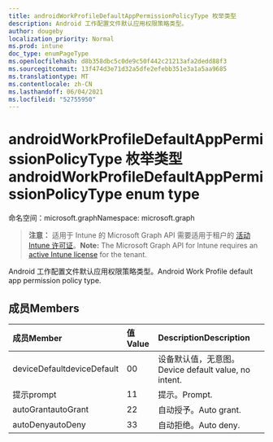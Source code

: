```yaml
---
title: androidWorkProfileDefaultAppPermissionPolicyType 枚举类型
description: Android 工作配置文件默认应用权限策略类型。
author: dougeby
localization_priority: Normal
ms.prod: intune
doc_type: enumPageType
ms.openlocfilehash: d8b358dbc5c0de9c50f442c21213afa2dedd88f3
ms.sourcegitcommit: 13f474d3e71d32a5dfe2efebb351e3a1a5aa9685
ms.translationtype: MT
ms.contentlocale: zh-CN
ms.lasthandoff: 06/04/2021
ms.locfileid: "52755950"
---
```

# <a name="androidworkprofiledefaultapppermissionpolicytype-enum-type"></a><span data-ttu-id="b62ca-103">androidWorkProfileDefaultAppPermissionPolicyType 枚举类型</span><span class="sxs-lookup"><span data-stu-id="b62ca-103">androidWorkProfileDefaultAppPermissionPolicyType enum type</span></span>

<span data-ttu-id="b62ca-104">命名空间：microsoft.graph</span><span class="sxs-lookup"><span data-stu-id="b62ca-104">Namespace: microsoft.graph</span></span>

> <span data-ttu-id="b62ca-105">**注意：** 适用于 Intune 的 Microsoft Graph API 需要适用于租户的 [活动 Intune 许可证](https://go.microsoft.com/fwlink/?linkid=839381)。</span><span class="sxs-lookup"><span data-stu-id="b62ca-105">**Note:** The Microsoft Graph API for Intune requires an [active Intune license](https://go.microsoft.com/fwlink/?linkid=839381) for the tenant.</span></span>

<span data-ttu-id="b62ca-106">Android 工作配置文件默认应用权限策略类型。</span><span class="sxs-lookup"><span data-stu-id="b62ca-106">Android Work Profile default app permission policy type.</span></span>

## <a name="members"></a><span data-ttu-id="b62ca-107">成员</span><span class="sxs-lookup"><span data-stu-id="b62ca-107">Members</span></span>
|<span data-ttu-id="b62ca-108">成员</span><span class="sxs-lookup"><span data-stu-id="b62ca-108">Member</span></span>|<span data-ttu-id="b62ca-109">值</span><span class="sxs-lookup"><span data-stu-id="b62ca-109">Value</span></span>|<span data-ttu-id="b62ca-110">Description</span><span class="sxs-lookup"><span data-stu-id="b62ca-110">Description</span></span>|
|:---|:---|:---|
|<span data-ttu-id="b62ca-111">deviceDefault</span><span class="sxs-lookup"><span data-stu-id="b62ca-111">deviceDefault</span></span>|<span data-ttu-id="b62ca-112">0</span><span class="sxs-lookup"><span data-stu-id="b62ca-112">0</span></span>|<span data-ttu-id="b62ca-113">设备默认值，无意图。</span><span class="sxs-lookup"><span data-stu-id="b62ca-113">Device default value, no intent.</span></span>|
|<span data-ttu-id="b62ca-114">提示</span><span class="sxs-lookup"><span data-stu-id="b62ca-114">prompt</span></span>|<span data-ttu-id="b62ca-115">1</span><span class="sxs-lookup"><span data-stu-id="b62ca-115">1</span></span>|<span data-ttu-id="b62ca-116">提示。</span><span class="sxs-lookup"><span data-stu-id="b62ca-116">Prompt.</span></span>|
|<span data-ttu-id="b62ca-117">autoGrant</span><span class="sxs-lookup"><span data-stu-id="b62ca-117">autoGrant</span></span>|<span data-ttu-id="b62ca-118">2</span><span class="sxs-lookup"><span data-stu-id="b62ca-118">2</span></span>|<span data-ttu-id="b62ca-119">自动授予。</span><span class="sxs-lookup"><span data-stu-id="b62ca-119">Auto grant.</span></span>|
|<span data-ttu-id="b62ca-120">autoDeny</span><span class="sxs-lookup"><span data-stu-id="b62ca-120">autoDeny</span></span>|<span data-ttu-id="b62ca-121">3</span><span class="sxs-lookup"><span data-stu-id="b62ca-121">3</span></span>|<span data-ttu-id="b62ca-122">自动拒绝。</span><span class="sxs-lookup"><span data-stu-id="b62ca-122">Auto deny.</span></span>|




